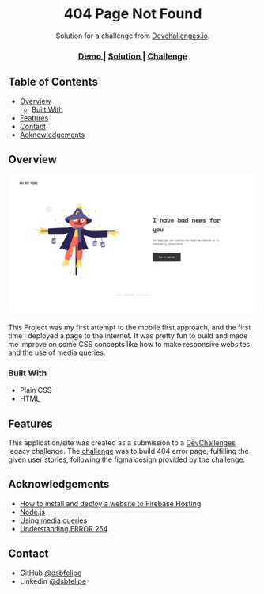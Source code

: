 <!-- Please update value in the {}  -->

<h1 align="center">404 Page Not Found</h1>

<div align="center">
   Solution for a challenge from  <a href="http://legacy.devchallenges.io" target="_blank">Devchallenges.io</a>.
</div>

<div align="center">
  <h3>
    <a href="https://devchallenges-404.web.app/">
      Demo
    </a>
    <span> | </span>
    <a href="https://{your-url-to-the-solution}">
      Solution
    </a>
    <span> | </span>
    <a href="https://legacy.devchallenges.io/challenges/wBunSb7FPrIepJZAg0sY">
      Challenge
    </a>
  </h3>
</div>

<!-- TABLE OF CONTENTS -->

## Table of Contents

- [Overview](#overview)
  - [Built With](#built-with)
- [Features](#features)
- [Contact](#contact)
- [Acknowledgements](#acknowledgements)

<!-- OVERVIEW -->

## Overview

![screenshot](/screenshots/screenshot-1080p.png)

This Project was my first attempt to the mobile first approach, and the first time i deployed a page to the internet. It was pretty fun to build and made me improve on some CSS concepts like how to make responsive websites and the use of media queries.

### Built With

<!-- This section should list any major frameworks that you built your project using. Here are a few examples.-->

- Plain CSS
- HTML

## Features

<!-- List the features of your application or follow the template. Don't share the figma file here :) -->

This application/site was created as a submission to a [DevChallenges](https://devchallenges.io/challenges) legacy challenge. The [challenge](https://legacy.devchallenges.io/challenges/wBunSb7FPrIepJZAg0sY) was to build 404 error page, fulfilling the given user stories, following the figma design provided by the challenge.


## Acknowledgements

<!-- This section should list any articles or add-ons/plugins that helps you to complete the project. This is optional but it will help you in the future. For example -->

- [How to install and deploy a website to Firebase Hosting](https://blogs.devchallenges.io/posts/tJ26U8MhZTPgBSRSwpqr#firebase)
- [Node.js](https://nodejs.org/)
- [Using media queries](https://developer.mozilla.org/en-US/docs/Web/CSS/CSS_media_queries/Using_media_queries)
- [Understanding ERROR 254](https://answers.netlify.com/t/i-got-error-code-254-and-i-dont-know-how-to-fix-it/51192/3)

## Contact

<!-- - Website [your-website.com](https://{your-web-site-link}) -->
- GitHub [@dsbfelipe](https://github.com/dsbfelipe)
- Linkedin [@dsbfelipe](https://www.linkedin.com/in/dsbfelipe/)
